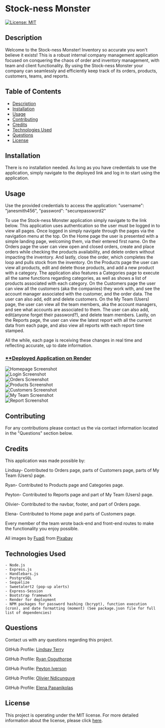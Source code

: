 # Stock-ness Monster
[![License: MIT](https://img.shields.io/badge/License-MIT-yellow.svg)](https://opensource.org/licenses/MIT)



## Description
Welcome to the Stock-ness Monster! Inventory so accurate you won't believe it exists! This is a robust internal company management application focused on conquering the chaos of order and inventory management, with team and client functionality. By using the Stock-ness Monster your company can seamlessly and efficiently keep track of its orders, products, customers, teams, and reports. 




## Table of Contents
* [Description](#description)
* [Installation](#installation)
* [Usage](#usage)
* [Contributing](#contributing)
* [Credits](#credits)
* [Technologies Used](#technologies-used)
* [Questions](#questions)
* [License](#license)



## Installation
There is no installation needed. As long as you have credentials to use the application, simply navigate to the deployed link and log in to start using the application.



## Usage
Use the provided credentials to access the application:
        "username": "janesmith456",
        "password": "securepassword2"

To use the Stock-ness Monster application simply navigate to the link below. This application uses authentication so the user must be logged in to view all pages. Once logged in simply navigate through the pages via the navigation menu at the top. On the Home page the user is presented with a simple landing page, welcoming them, via their entered first name. On the Orders page the user can view open and closed orders, create and place orders while checking the products availability, and delete orders without impacting the inventory. And lastly, close the order, which completes the loop and pulls stock from the inventory. On the Products page the user can view all products, edit and delete those products, and add a new product with a category. The application also features a Categories page to execute all the same functions regarding categories, as well as shows a list of products associated with each category. On the Customers page the user can view all the customers (aka the companies) they work with, and see the account manager associated with the customer, and the order data. The user can also add, edit and delete customers. On the My Team (Users) page, the user can view all the team members, aka the account managers, and see what accounts are associated to them. The user can also add, edit(anyone forget their password?), and delete team members. Lastly, on the Reports page, the user can view the latest report with all the current data from each page, and also view all reports with each report time stamped.

All the while, each page is receiving these changes in real time and reflecting accurate, up to date information.

### [**Deployed Application on Render](https://stock-ness-monster.onrender.com/)


![Homepage Screenshot](./public/images/homepageScreenshot2.png) <br>
![Login Screenshot](./public/images/loginScreenshot.png) <br>
![Orders Screenshot](./public/images/ordersScreenshot.png) <br>
![Products Screenshot](./public/images/productsScreenshot.png) <br>
![Customers Screenshot](./public/images/customersScreenshot.png) <br>
![My Team Screenshot](./public/images/myteamScreenshot.png) <br>
![Report Screenshot](./public/images/reportScreenshot.png) <br>




## Contributing 
For any contributions please contact us the via contact information located in the "Questions" section below.



## Credits
This application was made possible by:

Lindsay- Contributed to Orders page, parts of Customers page, parts of My Team (Users) page.

Ryan- Contributed to Products page and Categories page.

Peyton- Contributed to Reports page and part of My Team (Users) page.

Olivier- Contributed to the navbar, footer, and part of Orders page.

Elena- Contributed to Home page and parts of Customers page.

Every member of the team wrote back-end and front-end routes to make the functionality you enjoy possible. 

All images by <a href="https://pixabay.com/users/xelriz-14820749/?utm_source=link-attribution&utm_medium=referral&utm_campaign=image&utm_content=7473420">Fuadi</a> from <a href="https://pixabay.com//?utm_source=link-attribution&utm_medium=referral&utm_campaign=image&utm_content=7473420">Pixabay</a>



## Technologies Used
    - Node.js
    - Express.js
    - Handlebars.js
    - PostgreSQL
    - Sequelize
    - Sweetalert2 (pop-up alerts)
    - Express-Session
    - Bootstrap framework
    - Render for deployment
    - NPM packages for password hashing (bcrypt), function execution (cron), and date formatting (moment) (See package.json file for full list of dependencies)



## Questions 
Contact us with any questions regarding this project.

GitHub Profile: [Lindsay Terry](https://github.com/lindsay-terry) 


GitHub Profile: [Ryan Osguthorpe](https://github.com/rhinosstuff) 


GitHub Profile: [Peyton Iverson](https://github.com/AceSpadee) 


GitHub Profile: [Olivier Ndicunguye](https://github.com/Noliva8) 


GitHub Profile: [Elena Papanikolas](https://github.com/ElenaPapanikolas) 




## License 
This project is operating under the MIT license. For more detailed information about the license, please click [here](https://opensource.org/licenses/MIT).

